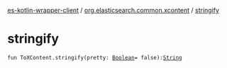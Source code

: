 [es-kotlin-wrapper-client](../index.md) / [org.elasticsearch.common.xcontent](index.md) / [stringify](./stringify.md)

# stringify

`fun ToXContent.stringify(pretty: `[`Boolean`](https://kotlinlang.org/api/latest/jvm/stdlib/kotlin/-boolean/index.html)` = false): `[`String`](https://kotlinlang.org/api/latest/jvm/stdlib/kotlin/-string/index.html)